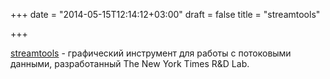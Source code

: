 +++
date = "2014-05-15T12:14:12+03:00"
draft = false
title = "streamtools"

+++

<p><a href="http://nytlabs.github.io/streamtools/">streamtools</a>&nbsp;- графический инструмент для работы с потоковыми данными, разработанный&nbsp;The New York Times R&amp;D Lab.</p>

